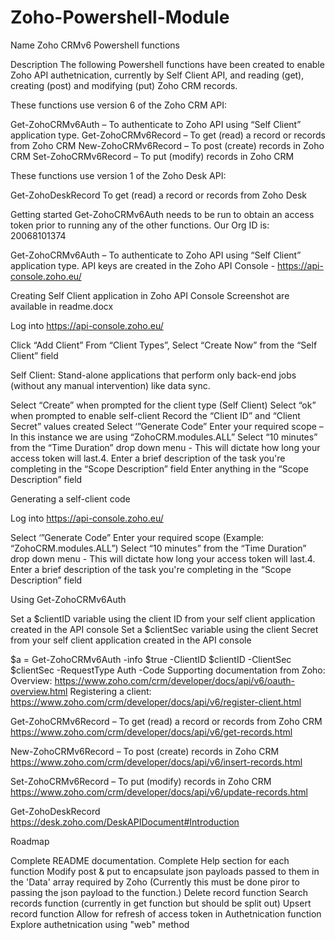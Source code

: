 # Zoho-Powershell-Module

Name
Zoho CRMv6 Powershell functions

Description
The following Powershell functions have been created to enable Zoho API authetnication, currently by Self Client API, and reading (get), creating (post) and modifying (put) Zoho CRM records.

These functions use version 6 of the Zoho CRM API:

Get-ZohoCRMv6Auth – To authenticate to Zoho API using “Self Client” application type.
Get-ZohoCRMv6Record – To get (read) a record or records from Zoho CRM
New-ZohoCRMv6Record – To post (create) records in Zoho CRM
Set-ZohoCRMv6Record – To put (modify) records in Zoho CRM

These functions use version 1 of the Zoho Desk API:

Get-ZohoDeskRecord To get (read) a record or records from Zoho Desk

Getting started
Get-ZohoCRMv6Auth needs to be run to obtain an access token prior to running any of the other functions.
Our Org ID is: 20068101374

Get-ZohoCRMv6Auth – To authenticate to Zoho API using “Self Client” application type.
API keys are created in the Zoho API Console - https://api-console.zoho.eu/

Creating Self Client application in Zoho API Console
Screenshot are available in readme.docx

Log into https://api-console.zoho.eu/

Click “Add Client”
From “Client Types”, Select “Create Now” from the “Self Client” field

Self Client: Stand-alone applications that perform only back-end jobs (without any manual intervention) like data sync.

Select “Create” when prompted for the client type (Self Client)
Select “ok” when prompted to enable self-client
Record the “Client ID” and “Client Secret” values created
Select ‘”Generate Code”
Enter your required scope – In this instance we are using “ZohoCRM.modules.ALL”
Select “10 minutes” from the “Time Duration” drop down menu - This will dictate how long your access token will last.4.
Enter a brief description of the task you're completing in the “Scope Description” field
Enter anything in the “Scope Description” field


Generating a self-client code

Log into https://api-console.zoho.eu/

Select ‘”Generate Code”
Enter your required scope (Example: “ZohoCRM.modules.ALL”)
Select “10 minutes” from the “Time Duration” drop down menu - This will dictate how long your access token will last.4.
Enter a brief description of the task you're completing in the “Scope Description” field


Using Get-ZohoCRMv6Auth

Set a $clientID variable using the client ID from your self client application created in the API console
Set a $clientSec variable using the client Secret from your self client application created in the API console

$a = Get-ZohoCRMv6Auth -info $true -ClientID $clientID -ClientSec $clientSec -RequestType Auth -Code 
Supporting documentation from Zoho:
Overview: https://www.zoho.com/crm/developer/docs/api/v6/oauth-overview.html
Registering a client: https://www.zoho.com/crm/developer/docs/api/v6/register-client.html

Get-ZohoCRMv6Record – To get (read) a record or records from Zoho CRM
https://www.zoho.com/crm/developer/docs/api/v6/get-records.html

New-ZohoCRMv6Record – To post (create) records in Zoho CRM
https://www.zoho.com/crm/developer/docs/api/v6/insert-records.html

Set-ZohoCRMv6Record – To put (modify) records in Zoho CRM
https://www.zoho.com/crm/developer/docs/api/v6/update-records.html

Get-ZohoDeskRecord
https://desk.zoho.com/DeskAPIDocument#Introduction

Roadmap

Complete README documentation.
Complete Help section for each function
Modify post & put to encapsulate json payloads passed to them in the 'Data' array required by Zoho (Currently this must be done piror to passing the json payload to the function.)
Delete record function
Search records function (currently in get function but should be split out)
Upsert record function
Allow for refresh of access token in Authetnication function
Explore authetnication using "web" method
